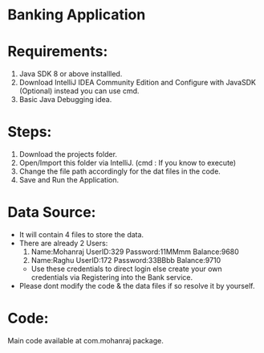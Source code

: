 # Banking Application

# Requirements:
 1. Java SDK 8 or above installled.
 2. Download IntelliJ IDEA Community Edition and Configure with JavaSDK (Optional) instead you can use cmd.
 3. Basic Java Debugging idea.

# Steps:
 1. Download the projects folder.
 2. Open/Import this folder via IntelliJ. (cmd : If you know to execute) 
 3. Change the file path accordingly for the dat files in the code.
 4. Save and Run the Application.

# Data Source:
 * It will contain 4 files to store the data.
 * There are already 2 Users:
   1. Name:Mohanraj
      UserID:329
      Password:11MMmm
      Balance:9680
   2. Name:Raghu
      UserID:172
      Password:33BBbb
      Balance:9710
   * Use these credentials to direct login else create your own credentials via Registering into the Bank service.
 * Please dont modify the code & the data files if so resolve it by yourself.
 
 # Code:
  Main code available at com.mohanraj package.
